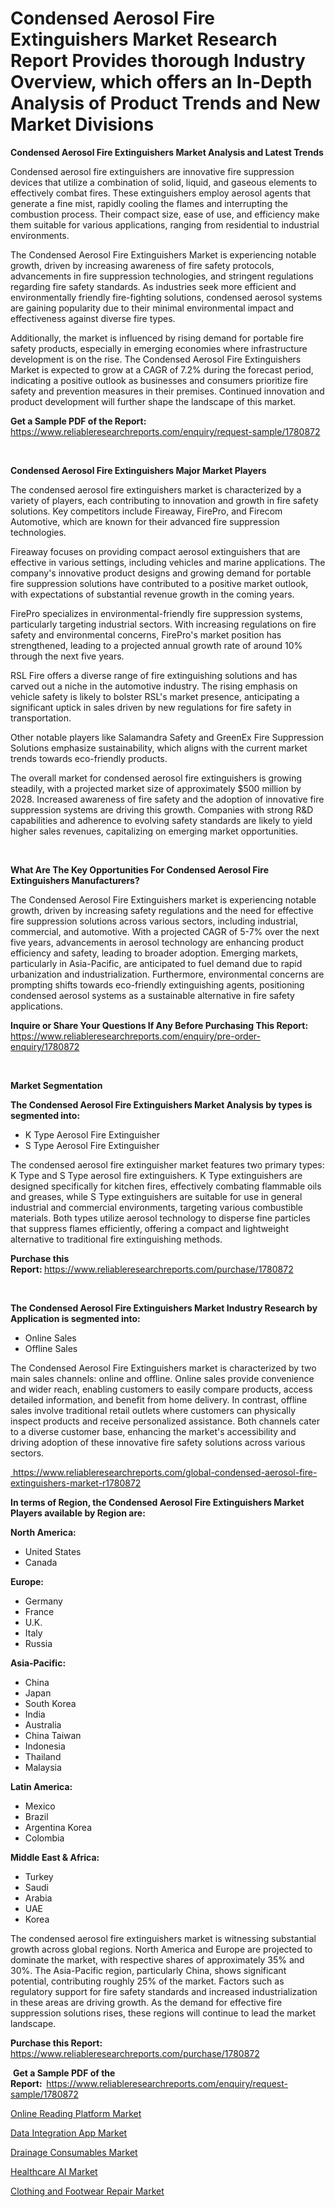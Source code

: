 <p><h1>Condensed Aerosol Fire Extinguishers Market Research Report Provides thorough Industry Overview, which offers an In-Depth Analysis of Product Trends and New Market Divisions</h1></p><p><strong>Condensed Aerosol Fire Extinguishers Market Analysis and Latest Trends</strong></p>
<p><p>Condensed aerosol fire extinguishers are innovative fire suppression devices that utilize a combination of solid, liquid, and gaseous elements to effectively combat fires. These extinguishers employ aerosol agents that generate a fine mist, rapidly cooling the flames and interrupting the combustion process. Their compact size, ease of use, and efficiency make them suitable for various applications, ranging from residential to industrial environments.</p><p>The Condensed Aerosol Fire Extinguishers Market is experiencing notable growth, driven by increasing awareness of fire safety protocols, advancements in fire suppression technologies, and stringent regulations regarding fire safety standards. As industries seek more efficient and environmentally friendly fire-fighting solutions, condensed aerosol systems are gaining popularity due to their minimal environmental impact and effectiveness against diverse fire types.</p><p>Additionally, the market is influenced by rising demand for portable fire safety products, especially in emerging economies where infrastructure development is on the rise. The Condensed Aerosol Fire Extinguishers Market is expected to grow at a CAGR of 7.2% during the forecast period, indicating a positive outlook as businesses and consumers prioritize fire safety and prevention measures in their premises. Continued innovation and product development will further shape the landscape of this market.</p></p>
<p><strong>Get a Sample PDF of the Report:&nbsp;</strong> <a href="https://www.reliableresearchreports.com/enquiry/request-sample/1780872?utm_campaign=13&utm_medium=2&utm_source=Github&utm_content=ia&utm_term=20122024&utm_id=condensed-aerosol-fire-extinguishers">https://www.reliableresearchreports.com/enquiry/request-sample/1780872</a></p>
<p>&nbsp;</p>
<p><strong>Condensed Aerosol Fire Extinguishers Major Market Players</strong></p>
<p><p>The condensed aerosol fire extinguishers market is characterized by a variety of players, each contributing to innovation and growth in fire safety solutions. Key competitors include Fireaway, FirePro, and Firecom Automotive, which are known for their advanced fire suppression technologies. </p><p>Fireaway focuses on providing compact aerosol extinguishers that are effective in various settings, including vehicles and marine applications. The company's innovative product designs and growing demand for portable fire suppression solutions have contributed to a positive market outlook, with expectations of substantial revenue growth in the coming years.</p><p>FirePro specializes in environmental-friendly fire suppression systems, particularly targeting industrial sectors. With increasing regulations on fire safety and environmental concerns, FirePro's market position has strengthened, leading to a projected annual growth rate of around 10% through the next five years.</p><p>RSL Fire offers a diverse range of fire extinguishing solutions and has carved out a niche in the automotive industry. The rising emphasis on vehicle safety is likely to bolster RSL's market presence, anticipating a significant uptick in sales driven by new regulations for fire safety in transportation.</p><p>Other notable players like Salamandra Safety and GreenEx Fire Suppression Solutions emphasize sustainability, which aligns with the current market trends towards eco-friendly products. </p><p>The overall market for condensed aerosol fire extinguishers is growing steadily, with a projected market size of approximately $500 million by 2028. Increased awareness of fire safety and the adoption of innovative fire suppression systems are driving this growth. Companies with strong R&D capabilities and adherence to evolving safety standards are likely to yield higher sales revenues, capitalizing on emerging market opportunities.</p></p>
<p>&nbsp;</p>
<p><strong>What Are The Key Opportunities For Condensed Aerosol Fire Extinguishers Manufacturers?</strong></p>
<p><p>The Condensed Aerosol Fire Extinguishers market is experiencing notable growth, driven by increasing safety regulations and the need for effective fire suppression solutions across various sectors, including industrial, commercial, and automotive. With a projected CAGR of 5-7% over the next five years, advancements in aerosol technology are enhancing product efficiency and safety, leading to broader adoption. Emerging markets, particularly in Asia-Pacific, are anticipated to fuel demand due to rapid urbanization and industrialization. Furthermore, environmental concerns are prompting shifts towards eco-friendly extinguishing agents, positioning condensed aerosol systems as a sustainable alternative in fire safety applications.</p></p>
<p><strong>Inquire or Share Your Questions If Any Before Purchasing This Report:</strong> <a href="https://www.reliableresearchreports.com/enquiry/pre-order-enquiry/1780872?utm_campaign=13&utm_medium=2&utm_source=Github&utm_content=ia&utm_term=20122024&utm_id=condensed-aerosol-fire-extinguishers">https://www.reliableresearchreports.com/enquiry/pre-order-enquiry/1780872</a></p>
<p>&nbsp;</p>
<p><strong>Market Segmentation</strong></p>
<p><strong>The Condensed Aerosol Fire Extinguishers Market Analysis by types is segmented into:</strong></p>
<p><ul><li>K Type Aerosol Fire Extinguisher</li><li>S Type Aerosol Fire Extinguisher</li></ul></p>
<p><p>The condensed aerosol fire extinguisher market features two primary types: K Type and S Type aerosol fire extinguishers. K Type extinguishers are designed specifically for kitchen fires, effectively combating flammable oils and greases, while S Type extinguishers are suitable for use in general industrial and commercial environments, targeting various combustible materials. Both types utilize aerosol technology to disperse fine particles that suppress flames efficiently, offering a compact and lightweight alternative to traditional fire extinguishing methods.</p></p>
<p><strong>Purchase this Report:&nbsp;</strong><a href="https://www.reliableresearchreports.com/purchase/1780872?utm_campaign=13&utm_medium=2&utm_source=Github&utm_content=ia&utm_term=20122024&utm_id=condensed-aerosol-fire-extinguishers">https://www.reliableresearchreports.com/purchase/1780872</a></p>
<p>&nbsp;</p>
<p><strong>The Condensed Aerosol Fire Extinguishers Market Industry Research by Application is segmented into:</strong></p>
<p><ul><li>Online Sales</li><li>Offline Sales</li></ul></p>
<p><p>The Condensed Aerosol Fire Extinguishers market is characterized by two main sales channels: online and offline. Online sales provide convenience and wider reach, enabling customers to easily compare products, access detailed information, and benefit from home delivery. In contrast, offline sales involve traditional retail outlets where customers can physically inspect products and receive personalized assistance. Both channels cater to a diverse customer base, enhancing the market's accessibility and driving adoption of these innovative fire safety solutions across various sectors.</p></p>
<p><a href="https://www.reliableresearchreports.com/global-condensed-aerosol-fire-extinguishers-market-r1780872?utm_campaign=13&utm_medium=2&utm_source=Github&utm_content=ia&utm_term=20122024&utm_id=condensed-aerosol-fire-extinguishers">&nbsp;https://www.reliableresearchreports.com/global-condensed-aerosol-fire-extinguishers-market-r1780872</a></p>
<p><strong>In terms of Region, the Condensed Aerosol Fire Extinguishers Market Players available by Region are:</strong></p>
<p>
    <p> <strong> North America: </strong>
        <ul>
            <li>United States</li>
            <li>Canada</li>
        </ul>
        </p> 
    <p> <strong> Europe: </strong>
        <ul>
            <li>Germany</li>
            <li>France</li>
            <li>U.K.</li>
            <li>Italy</li>
            <li>Russia</li>
        </ul>
        </p> 
    <p> <strong> Asia-Pacific: </strong>
        <ul>
            <li>China</li>
            <li>Japan</li>
            <li>South Korea</li>
            <li>India</li>
            <li>Australia</li>
            <li>China Taiwan</li>
            <li>Indonesia</li>
            <li>Thailand</li>
            <li>Malaysia</li>
        </ul>
        </p> 
    <p> <strong> Latin America: </strong>
        <ul>
            <li>Mexico</li>
            <li>Brazil</li>
            <li>Argentina Korea</li>
            <li>Colombia</li>
        </ul>
        </p> 
    <p> <strong> Middle East & Africa: </strong>
        <ul>
            <li>Turkey</li>
            <li>Saudi</li>
            <li>Arabia</li>
            <li>UAE</li>
            <li>Korea</li>
        </ul>
    </p>
    </p>
<p><p>The condensed aerosol fire extinguishers market is witnessing substantial growth across global regions. North America and Europe are projected to dominate the market, with respective shares of approximately 35% and 30%. The Asia-Pacific region, particularly China, shows significant potential, contributing roughly 25% of the market. Factors such as regulatory support for fire safety standards and increased industrialization in these areas are driving growth. As the demand for effective fire suppression solutions rises, these regions will continue to lead the market landscape.</p></p>
<p><strong>Purchase this Report: </strong><a href="https://www.reliableresearchreports.com/purchase/1780872?utm_campaign=13&utm_medium=2&utm_source=Github&utm_content=ia&utm_term=20122024&utm_id=condensed-aerosol-fire-extinguishers">https://www.reliableresearchreports.com/purchase/1780872</a></p>
<p>&nbsp;<strong>Get a Sample PDF of the Report:&nbsp;&nbsp;</strong><a href="https://www.reliableresearchreports.com/enquiry/request-sample/1780872?utm_campaign=13&utm_medium=2&utm_source=Github&utm_content=ia&utm_term=20122024&utm_id=condensed-aerosol-fire-extinguishers">https://www.reliableresearchreports.com/enquiry/request-sample/1780872</a></p>
<p><strong></strong></p>
<p><p><a href="https://www.linkedin.com/pulse/comprehensive-online-reading-platform-market-analysis-growing-gkuof?utm_campaign=13&utm_medium=2&utm_source=Github&utm_content=ia&utm_term=20122024&utm_id=condensed-aerosol-fire-extinguishers">Online Reading Platform Market</a></p><p><a href="https://www.linkedin.com/pulse/data-integration-app-market-size-forecast-2024-2031-cagr-54-arxxf?utm_campaign=13&utm_medium=2&utm_source=Github&utm_content=ia&utm_term=20122024&utm_id=condensed-aerosol-fire-extinguishers">Data Integration App Market</a></p><p><a href="https://github.com/rosamariarocque98/Market-Research-Report-List-1/blob/main/drainage-consumables-market.md?utm_campaign=13&utm_medium=2&utm_source=Github&utm_content=ia&utm_term=20122024&utm_id=condensed-aerosol-fire-extinguishers">Drainage Consumables Market</a></p><p><a href="https://www.linkedin.com/pulse/in-depth-report-healthcare-ai-market-types-applications-regional-gcapf?utm_campaign=13&utm_medium=2&utm_source=Github&utm_content=ia&utm_term=20122024&utm_id=condensed-aerosol-fire-extinguishers">Healthcare AI Market</a></p><p><a href="https://github.com/MariaWashington76/Market-Research-Report-List-1/blob/main/clothing-and-footwear-repair-market.md?utm_campaign=13&utm_medium=2&utm_source=Github&utm_content=ia&utm_term=20122024&utm_id=condensed-aerosol-fire-extinguishers">Clothing and Footwear Repair Market</a></p></p>